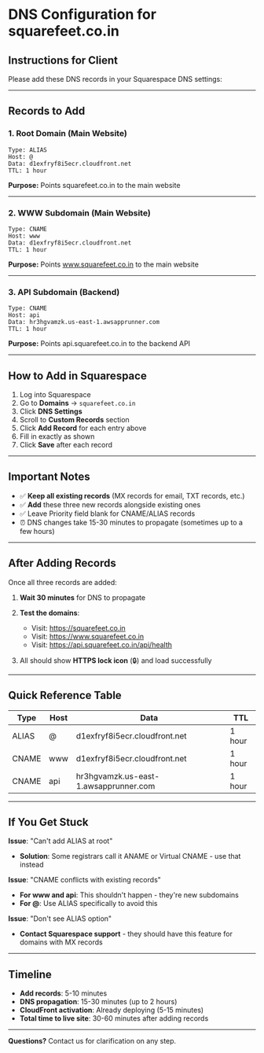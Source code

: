 # DNS Configuration for squarefeet.co.in

## Instructions for Client

Please add these DNS records in your Squarespace DNS settings:

---

## Records to Add

### 1. Root Domain (Main Website)
```
Type: ALIAS
Host: @
Data: d1exfryf8i5ecr.cloudfront.net
TTL: 1 hour
```

**Purpose:** Points squarefeet.co.in to the main website

---

### 2. WWW Subdomain (Main Website)
```
Type: CNAME
Host: www
Data: d1exfryf8i5ecr.cloudfront.net
TTL: 1 hour
```

**Purpose:** Points www.squarefeet.co.in to the main website

---

### 3. API Subdomain (Backend)
```
Type: CNAME
Host: api
Data: hr3hgvamzk.us-east-1.awsapprunner.com
TTL: 1 hour
```

**Purpose:** Points api.squarefeet.co.in to the backend API

---

## How to Add in Squarespace

1. Log into Squarespace
2. Go to **Domains** → `squarefeet.co.in`
3. Click **DNS Settings**
4. Scroll to **Custom Records** section
5. Click **Add Record** for each entry above
6. Fill in exactly as shown
7. Click **Save** after each record

---

## Important Notes

- ✅ **Keep all existing records** (MX records for email, TXT records, etc.)
- ✅ **Add** these three new records alongside existing ones
- ✅ Leave Priority field blank for CNAME/ALIAS records
- ⏰ DNS changes take 15-30 minutes to propagate (sometimes up to a few hours)

---

## After Adding Records

Once all three records are added:

1. **Wait 30 minutes** for DNS to propagate
2. **Test the domains**:
   - Visit: https://squarefeet.co.in
   - Visit: https://www.squarefeet.co.in
   - Visit: https://api.squarefeet.co.in/api/health

3. All should show **HTTPS lock icon** (🔒) and load successfully

---

## Quick Reference Table

| Type | Host | Data | TTL |
|------|------|------|-----|
| ALIAS | @ | d1exfryf8i5ecr.cloudfront.net | 1 hour |
| CNAME | www | d1exfryf8i5ecr.cloudfront.net | 1 hour |
| CNAME | api | hr3hgvamzk.us-east-1.awsapprunner.com | 1 hour |

---

## If You Get Stuck

**Issue**: "Can't add ALIAS at root"
- **Solution**: Some registrars call it ANAME or Virtual CNAME - use that instead

**Issue**: "CNAME conflicts with existing records"
- **For www and api**: This shouldn't happen - they're new subdomains
- **For @**: Use ALIAS specifically to avoid this

**Issue**: "Don't see ALIAS option"
- **Contact Squarespace support** - they should have this feature for domains with MX records

---

## Timeline

- **Add records**: 5-10 minutes
- **DNS propagation**: 15-30 minutes (up to 2 hours)
- **CloudFront activation**: Already deploying (5-15 minutes)
- **Total time to live site**: 30-60 minutes after adding records

---

**Questions?** Contact us for clarification on any step.
